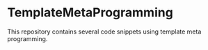 # TemplateMetaProgramming
This repository contains several code snippets using template meta programming.
